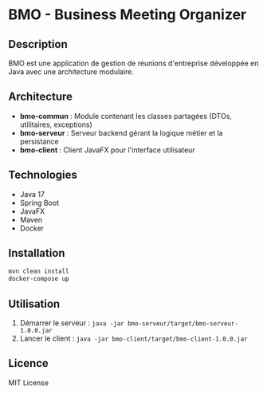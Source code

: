 # BMO - Business Meeting Organizer

## Description
BMO est une application de gestion de réunions d'entreprise développée en Java avec une architecture modulaire.

## Architecture
- **bmo-commun** : Module contenant les classes partagées (DTOs, utilitaires, exceptions)
- **bmo-serveur** : Serveur backend gérant la logique métier et la persistance
- **bmo-client** : Client JavaFX pour l'interface utilisateur

## Technologies
- Java 17
- Spring Boot
- JavaFX
- Maven
- Docker

## Installation
```bash
mvn clean install
docker-compose up
```

## Utilisation
1. Démarrer le serveur : `java -jar bmo-serveur/target/bmo-serveur-1.0.0.jar`
2. Lancer le client : `java -jar bmo-client/target/bmo-client-1.0.0.jar`

## Licence
MIT License
